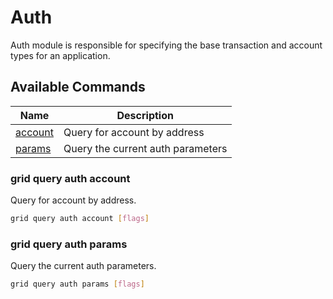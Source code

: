 # Auth

Auth module is responsible for specifying the base transaction and account types for an application.

## Available Commands

| Name                                | Description                       |
| ----------------------------------- | --------------------------------- |
| [account](#grid-query-auth-account) | Query for account by address      |
| [params](#grid-query-auth-params)   | Query the current auth parameters |

### grid query auth account

Query for account by address.

```bash
grid query auth account [flags]
```

### grid query auth params

Query the current auth parameters.

```bash
grid query auth params [flags]
```

